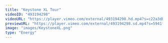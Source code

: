 ```yaml
---
title: "Keystone XL Tour"
videoID: "493194298"
videoURL: "https://player.vimeo.com/external/493194298.hd.mp4?s=c22a3db8d1a62d455b09c946fe1b3516ec2d91c2&profile_id=175"
previewURL: "https://player.vimeo.com/external/493194298.sd.mp4?s=5941f27040d109378b33b1127ae2ff12241379c4&profile_id=165"
image: "images/KeystoneXL.png"
type: "Energy"
---
```


